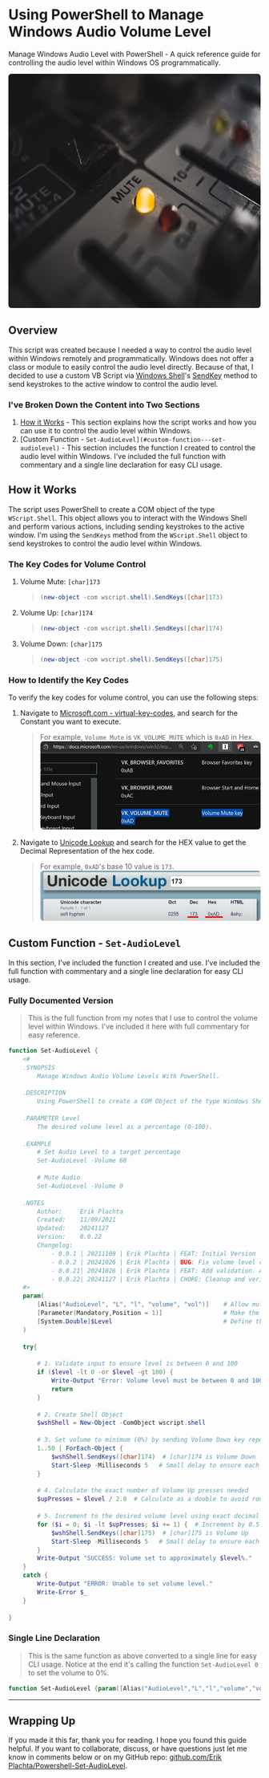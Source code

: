 # Using PowerShell to Manage Windows Audio Volume Level

Manage Windows Audio Level with PowerShell - A quick reference guide for controlling the audio level within Windows OS programmatically.

<img src=".bin/soundboard-mute-mika-baumeister.jpg" alt="Photo of sound board highlighting the mute light. This photo was taken by Mika Baumeister, and published on Unsplashed.com" style="border-radius: 6px; " width="700" height="467">

## Overview

This script was created because I needed a way to control the audio level within Windows remotely and programmatically. Windows does not offer a class or module to easily control the audio level directly. Because of that, I decided to use a custom VB Script via [Windows Shell](https://devblogs.microsoft.com/scripting/how-to-use-vbscript-to-run-a-powershell-script/)'s [SendKey](https://learn.microsoft.com/en-us/archive/technet-wiki/5169.vbscript-sendkeys-method) method to send keystrokes to the active window to control the audio level.

### I've Broken Down the Content into Two Sections

1. [How it Works](#how-it-works) - This section explains how the script works and how you can use it to control the audio level within Windows.
2. [Custom Function - `Set-AudioLevel](#custom-function---set-audiolevel)` - This section includes the function I created to control the audio level within Windows. I've included the full function with commentary and a single line declaration for easy CLI usage.

## How it Works

The script uses PowerShell to create a COM object of the type `WScript.Shell`. This object allows you to interact with the Windows Shell and perform various actions, including sending keystrokes to the active window. I'm using the `SendKeys` method from the `WScript.Shell` object to send keystrokes to control the audio level within Windows.

### The Key Codes for Volume Control

1. Volume Mute: `[char]173`

   > ```powershell
   > (new-object -com wscript.shell).SendKeys([char]173)
   > ```

2. Volume Up: `[char]174`

   > ```powershell
   > (new-object -com wscript.shell).SendKeys([char]174)
   > ```

3. Volume Down: `[char]175`

   > ```powershell
   > (new-object -com wscript.shell).SendKeys([char]175)
   > ```

### How to Identify the Key Codes

To verify the key codes for volume control, you can use the following steps:

1. Navigate to [Microsoft.com - virtual-key-codes](https://learn.microsoft.com/en-us/windows/win32/inputdev/virtual-key-codes), and search for the Constant you want to execute.
   > For example, `Volume Mute` is `VK_VOLUME_MUTE` which is `0xAD` in Hex.
   > <img src=".bin/microsoft-docs-virtual-key-codes.png" alt="Image of Volume Mute key from docs.microsft.com showing the Hex code." style="border-radius: 6px; ">
2. Navigate to [Unicode Lookup](https://unicodelookup.com/) and search for the HEX value to get the Decimal Representation of the hex code.
   > For example, `0xAD`'s base 10 value is `173­`.
   > <img src=".bin/unicode-lookup-173.png" alt="Image showing Unicode Lookup value for hexcode 173, taken 07/19/2021 from https://unicodelookup.com/" style="border-radius: 6px; ">

## Custom Function - `Set-AudioLevel`

In this section, I've included the function I created and use. I've included the full function with commentary and a single line declaration for easy CLI usage.

### Fully Documented Version

> This is the full function from my notes that I use to control the volume level within Windows. I've included it here with full commentary for easy reference.

```powershell
function Set-AudioLevel {
    <#
    .SYNOPSIS
        Manage Windows Audio Volume Levels With PowerShell.

    .DESCRIPTION
        Using PowerShell to create a COM Object of the type Windows Shell. Then running Windows Shell function function SendKeys() with the parameters `[char]173`, `[char]174`, or `[char]175`.

    .PARAMETER Level
        The desired volume level as a percentage (0-100).

    .EXAMPLE
        # Set Audio Level to a target percentage
        Set-AudioLevel -Volume 60

        # Mute Audio
        Set-AudioLevel -Volume 0

    .NOTES
        Author:     Erik Plachta
        Created:    11/09/2021
        Updated:    20241127
        Version:    0.0.22
        Changelog:
            - 0.0.1 | 20211109 | Erik Plachta | FEAT: Initial Version
            - 0.0.2 | 20241026 | Erik Plachta | BUG: Fix volume level calculation rounding error.
            - 0.0.21| 20241026 | Erik Plachta | FEAT: Add validation. Add updated logic.
            - 0.0.22| 20241127 | Erik Plachta | CHORE: Cleanup and verify for publication to medium.com and GitHub readme.
    #>
    param(
        [Alias("AudioLevel", "L", "l", "volume", "vol")]    # Allow multiple parameter names
        [Parameter(Mandatory,Position = 1)]                 # Make the parameter mandatory and positional so can be used without specifying the parameter name
        [System.Double]$Level                               # Define the parameter type
    )

    try{

        # 1. Validate input to ensure level is between 0 and 100
        if ($level -lt 0 -or $level -gt 100) {
            Write-Output "Error: Volume level must be between 0 and 100."
            return
        }

        # 2. Create Shell Object
        $wshShell = New-Object -ComObject wscript.shell

        # 3. Set volume to minimum (0%) by sending Volume Down key repeatedly
        1..50 | ForEach-Object {
            $wshShell.SendKeys([char]174)  # [char]174 is Volume Down
            Start-Sleep -Milliseconds 5   # Small delay to ensure each key press registers
        }

        # 4. Calculate the exact number of Volume Up presses needed
        $upPresses = $level / 2.0  # Calculate as a double to avoid rounding

        # 5. Increment to the desired volume level using exact decimal count
        for ($i = 0; $i -lt $upPresses; $i += 1) {  # Increment by 0.5 for more precision
            $wshShell.SendKeys([char]175)  # [char]175 is Volume Up
            Start-Sleep -Milliseconds 5   # Small delay to ensure each key press registers
        }
        Write-Output "SUCCESS: Volume set to approximately $level%."
    }
    catch {
        Write-Output "ERROR: Unable to set volume level."
        Write-Error $_
    }

}
```

### Single Line Declaration

> This is the same function as above converted to a single line for easy CLI usage. Notice at the end it's calling the function `Set-AudioLevel 0` to set the volume to 0%.

```powershell
function Set-AudioLevel {param([Alias("AudioLevel","L","l","volume","vol")][Parameter(Mandatory,Position=1)][System.Double]$Level) {try{$wshShell=New-Object -ComObject wscript.shell;1..50|ForEach-Object{$wshShell.SendKeys([char]174);Start-Sleep -Milliseconds 5};$upPresses=$level/2.0;for($i=0;$i -lt $upPresses;$i+=1){$wshShell.SendKeys([char]175);Start-Sleep -Milliseconds 5};"SUCCESS: Volume set to approximately $level%."}catch{Write-Output "ERROR: Unable to set volume level.";Write-Error $_}}};Set-AudioLevel 0
```

---

## Wrapping Up

If you made it this far, thank you for reading. I hope you found this guide helpful. If you want to collaborate, discuss, or have questions just let me know in comments below or on my GitHub repo: [github.com/Erik Plachta/Powershell-Set-AudioLevel](https://github.com/ErikPlachta/PowerShell-Set-AudioLevel).
